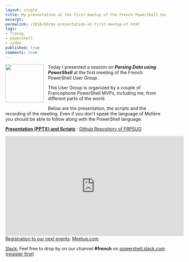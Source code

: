 ```yaml
---
layout: single
title: My presentation at the first meetup of the French PowerShell User Group
excerpt: 
permalink: /2016/09/my-presentation-at-first-meetup-of.html
tags: 
- frpsug
- powershell
- video
published: true
comments: true
---
```


 
 <a href="{{ base_path }}/images/2016/20160920_My_presentation_at_the_first_meetup_of_the_French_PowerShell_User_Group/CCohI-YUwAA5zEb__1985165432__-600x602.png" imageanchor="1" style="clear: left; float: left; margin-bottom: 1em; margin-right: 1em;"><img border="0" height="120" src="{{ base_path }}/images/2016/20160920_My_presentation_at_the_first_meetup_of_the_French_PowerShell_User_Group/CCohI-YUwAA5zEb__515925266__-199x200.png" width="120" /></a>

Today I presented a session on <b><i>Parsing Data using PowerShell</i></b> at the first meeting of the French PowerShell User Group.

This User Group is organized by a couple of Francophone PowerShell MVPs, including me, from different parts of the world.

Below are the presentation, the scripts and the recording of the meeting. Even if you don't speak the language of Molière you should be able to follow along with the PowerShell language.

<b><u>Presentation (PPTX) and Scripts</u></b> : <a href="https://github.com/FrPSUG/Presentations/tree/master/20160920-Analyse%20Syntaxique%20de%20donnees%20(Francois-Xavier%20Cat)" target="_blank">Github Repository of FRPSUG</a>


<center> <iframe allowfullscreen="" frameborder="0" height="315" src="https://www.youtube.com/embed/sCd8YufeyUI" width="560"></iframe></center>
<u>Registration to our next events</u>: <a href="http://www.meetup.com/FrenchPSUG/" target="_blank">Meetup.com</a>

<u>Slack:</u> Feel free to drop by on our channel <b>#french</b> on <u>powershell.slack.com</u> (<a href="http://slack.poshcode.org/" target="_blank">register first</a>)



<pre class="brush: powershell;collapse:true;highlight:5;toolbar:false; ruler: true; first-line: 1;gutter: true;">